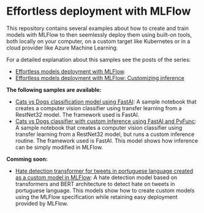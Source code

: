 # Effortless deployment with MLFlow

This repository contains several examples about how to create and train models with MLFlow to then seemlessly deploy them using built-on tools, both locally on your computer, on a custom target like Kubernetes or in a cloud provider like Azure Machine Learning.

For a detailed explanation about this samples see the posts of the series:
- [Effortless models deployment with MLFlow](https://santiagof.medium.com/effortless-models-deployment-with-mlflow-2b1b443ff157).
- [Effortless models deployment with MLFlow: Customizing inference](https://santiagof.medium.com/effortless-models-deployment-with-mlflow-customizing-inference-e880cd1c9bdd)

**The following samples are available:**
- [Cats vs Dogs classification model using FastAI](fastai-dogs-and-cats.ipynb): A sample notebook that creates a computer vision classifier using transfer learning from a RestNet32 model. The framework used is FastAI.
- [Cats vs Dogs classifier with custom inference using FastAI and PyFunc](fastai-dogs-and-cats-pyfunc.ipynb): A sample notebook that creates a computer vision classifier using transfer learning from a RestNet32 model, but runs a custom inference routine. The framework used is FastAI. This model shows how inference can be simply modified in MLFlow.

**Comming soon:**
- [Hate detection transformer for tweets in portuguese language created as a custom model in MLFlow](hate-pt-speech-mlflow.ipynb): A hate detection model based on transformers and BERT architecture to detect hate on tweets in portuguese language. This models show how to create custom models using the MLFlow specification while retaining easy deployment provided by MLFlow.